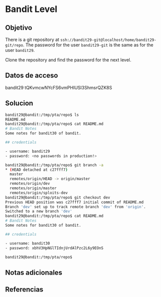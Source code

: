 # Bandit Level

## Objetivo
There is a git repository at `ssh://bandit29-git@localhost/home/bandit29-git/repo`. The password for the user `bandit29-git` is the same as for the user `bandit29`.

Clone the repository and find the password for the next level.

## Datos de acceso
bandit29
tQKvmcwNYcFS6vmPHIUSI3ShmsrQZK8S

## Solucion
```bash
bandit29@bandit:/tmp/pta/repo$ ls
README.md
bandit29@bandit:/tmp/pta/repo$ cat README.md
# Bandit Notes
Some notes for bandit30 of bandit.

## credentials

- username: bandit29
- password: <no passwords in production!>

bandit29@bandit:/tmp/pta/repo$ git branch -a
* (HEAD detached at c27fff7)
  master
  remotes/origin/HEAD -> origin/master
  remotes/origin/dev
  remotes/origin/master
  remotes/origin/sploits-dev
bandit29@bandit:/tmp/pta/repo$ git checkout dev
Previous HEAD position was c27fff7 initial commit of README.md
Branch 'dev' set up to track remote branch 'dev' from 'origin'.
Switched to a new branch 'dev'
bandit29@bandit:/tmp/pta/repo$ cat README.md
# Bandit Notes
Some notes for bandit30 of bandit.

## credentials

- username: bandit30
- password: xbhV3HpNGlTIdnjUrdAlPzc2L6y9EOnS

bandit29@bandit:/tmp/pta/repo$

```
## Notas adicionales

## Referencias